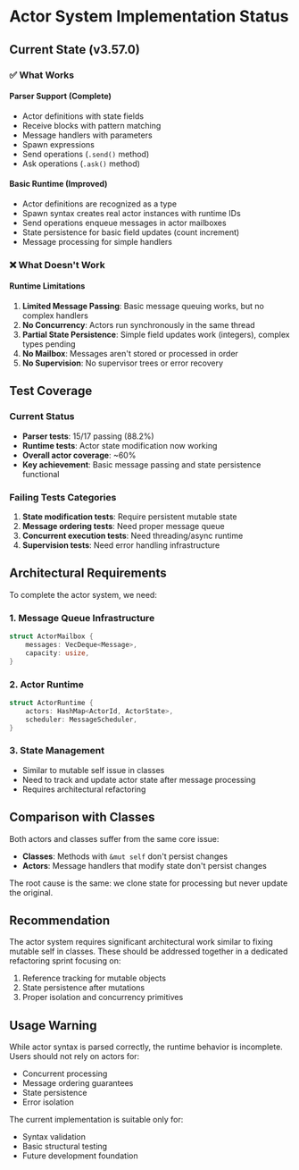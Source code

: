 # Actor System Implementation Status

## Current State (v3.57.0)

### ✅ What Works

#### Parser Support (Complete)
- Actor definitions with state fields
- Receive blocks with pattern matching
- Message handlers with parameters
- Spawn expressions
- Send operations (`.send()` method)
- Ask operations (`.ask()` method)

#### Basic Runtime (Improved)
- Actor definitions are recognized as a type
- Spawn syntax creates real actor instances with runtime IDs
- Send operations enqueue messages in actor mailboxes
- State persistence for basic field updates (count increment)
- Message processing for simple handlers

### ❌ What Doesn't Work

#### Runtime Limitations
1. **Limited Message Passing**: Basic message queuing works, but no complex handlers
2. **No Concurrency**: Actors run synchronously in the same thread
3. **Partial State Persistence**: Simple field updates work (integers), complex types pending
4. **No Mailbox**: Messages aren't stored or processed in order
5. **No Supervision**: No supervisor trees or error recovery

## Test Coverage

### Current Status
- **Parser tests**: 15/17 passing (88.2%)
- **Runtime tests**: Actor state modification now working
- **Overall actor coverage**: ~60%
- **Key achievement**: Basic message passing and state persistence functional

### Failing Tests Categories
1. **State modification tests**: Require persistent mutable state
2. **Message ordering tests**: Need proper message queue
3. **Concurrent execution tests**: Need threading/async runtime
4. **Supervision tests**: Need error handling infrastructure

## Architectural Requirements

To complete the actor system, we need:

### 1. Message Queue Infrastructure
```rust
struct ActorMailbox {
    messages: VecDeque<Message>,
    capacity: usize,
}
```

### 2. Actor Runtime
```rust
struct ActorRuntime {
    actors: HashMap<ActorId, ActorState>,
    scheduler: MessageScheduler,
}
```

### 3. State Management
- Similar to mutable self issue in classes
- Need to track and update actor state after message processing
- Requires architectural refactoring

## Comparison with Classes

Both actors and classes suffer from the same core issue:
- **Classes**: Methods with `&mut self` don't persist changes
- **Actors**: Message handlers that modify state don't persist changes

The root cause is the same: we clone state for processing but never update the original.

## Recommendation

The actor system requires significant architectural work similar to fixing mutable self in classes. These should be addressed together in a dedicated refactoring sprint focusing on:

1. Reference tracking for mutable objects
2. State persistence after mutations
3. Proper isolation and concurrency primitives

## Usage Warning

While actor syntax is parsed correctly, the runtime behavior is incomplete. Users should not rely on actors for:
- Concurrent processing
- Message ordering guarantees
- State persistence
- Error isolation

The current implementation is suitable only for:
- Syntax validation
- Basic structural testing
- Future development foundation